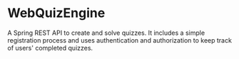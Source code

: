 # WebQuizEngine

A Spring REST API to create and solve quizzes. It includes a simple registration process and uses authentication and
authorization to keep track of users' completed quizzes.
